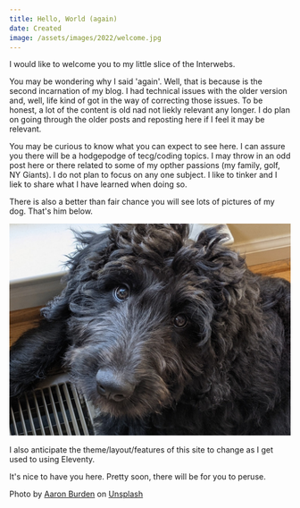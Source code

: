 ```yaml
---
title: Hello, World (again)
date: Created
image: /assets/images/2022/welcome.jpg
---
```

I would like to welcome you to my little slice of the Interwebs.

You may be wondering why I said 'again'. Well, that is because is the second incarnation of my blog. I had technical issues with the older version and, well, life kind of got in the way of correcting those issues. To be honest, a lot of the content is old nad not liekly relevant any longer. I do plan on going through the older posts and reposting here if I feel it may be relevant.

You may be curious to know what you can expect to see here. I can assure you there will be a hodgepodge of tecg/coding topics. I may throw in an odd post here or there related to some of my opther passions (my family, golf, NY Giants). I do not plan to focus on any one subject. I like to tinker and I liek to share what I have learned when doing so.

There is also a better than fair chance you will see lots of pictures of my dog. That's him below.

![My Dog](/assets/images/2022/murphy.jpg "My Dog")

I also anticipate the theme/layout/features of this site to change as I get used to using Eleventy.

It's nice to have you here. Pretty soon, there will be for you to peruse.

Photo by [Aaron Burden](https://unsplash.com/@aaronburden?utm_source=unsplash&utm_medium=referral&utm_content=creditCopyText) on [Unsplash](https://unsplash.com/s/photos/welcome?utm_source=unsplash&utm_medium=referral&utm_content=creditCopyText)
